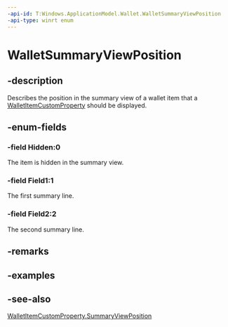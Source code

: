 ```yaml
---
-api-id: T:Windows.ApplicationModel.Wallet.WalletSummaryViewPosition
-api-type: winrt enum
---
```


<!-- Enumeration syntax
public enum Windows.ApplicationModel.Wallet.WalletSummaryViewPosition : int
-->

# WalletSummaryViewPosition

## -description
Describes the position in the summary view of a wallet item that a [WalletItemCustomProperty](walletitemcustomproperty.md) should be displayed.

## -enum-fields
### -field Hidden:0
The item is hidden in the summary view.

### -field Field1:1
The first summary line.

### -field Field2:2
The second summary line.


## -remarks

## -examples

## -see-also
[WalletItemCustomProperty.SummaryViewPosition](walletitemcustomproperty_summaryviewposition.md)